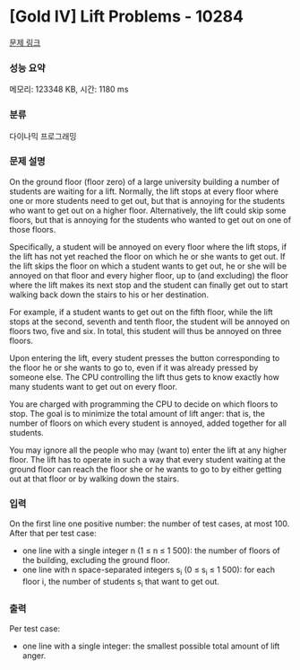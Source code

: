 # [Gold IV] Lift Problems - 10284 

[문제 링크](https://www.acmicpc.net/problem/10284) 

### 성능 요약

메모리: 123348 KB, 시간: 1180 ms

### 분류

다이나믹 프로그래밍

### 문제 설명

<p>On the ground floor (floor zero) of a large university building a number of students are waiting for a lift. Normally, the lift stops at every floor where one or more students need to get out, but that is annoying for the students who want to get out on a higher floor. Alternatively, the lift could skip some floors, but that is annoying for the students who wanted to get out on one of those floors.</p>

<p>Specifically, a student will be annoyed on every floor where the lift stops, if the lift has not yet reached the floor on which he or she wants to get out. If the lift skips the floor on which a student wants to get out, he or she will be annoyed on that floor and every higher floor, up to (and excluding) the floor where the lift makes its next stop and the student can finally get out to start walking back down the stairs to his or her destination.</p>

<p>For example, if a student wants to get out on the fifth floor, while the lift stops at the second, seventh and tenth floor, the student will be annoyed on floors two, five and six. In total, this student will thus be annoyed on three floors.</p>

<p>Upon entering the lift, every student presses the button corresponding to the floor he or she wants to go to, even if it was already pressed by someone else. The CPU controlling the lift thus gets to know exactly how many students want to get out on every floor.</p>

<p>You are charged with programming the CPU to decide on which floors to stop. The goal is to minimize the total amount of lift anger: that is, the number of floors on which every student is annoyed, added together for all students.</p>

<p>You may ignore all the people who may (want to) enter the lift at any higher floor. The lift has to operate in such a way that every student waiting at the ground floor can reach the floor she or he wants to go to by either getting out at that floor or by walking down the stairs.</p>

### 입력 

 <p>On the first line one positive number: the number of test cases, at most 100. After that per test case:</p>

<ul>
	<li>one line with a single integer n (1 ≤ n ≤ 1 500): the number of floors of the building, excluding the ground floor.</li>
	<li>one line with n space-separated integers s<sub>i</sub> (0 ≤ s<sub>i</sub> ≤ 1 500): for each floor i, the number of students s<sub>i</sub> that want to get out.</li>
</ul>

### 출력 

 <p>Per test case:</p>

<ul>
	<li>one line with a single integer: the smallest possible total amount of lift anger.</li>
</ul>

